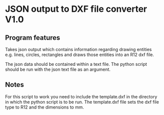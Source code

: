 JSON output to DXF file converter V1.0
======================================


## Program features

Takes json output which contains information regarding drawing entities e.g. lines, circles, rectangles and draws those entities into an R12 dxf file.

The json data should be contained within a text file. The python script should be run with the json text file as an argument.

## Notes

For this script to work you need to include the template.dxf in the directory in which the python script is to be run.
The template.dxf file sets the dxf file type to R12 and the dimensions to mm.

